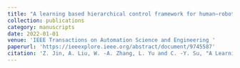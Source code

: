 ```yaml
---
title: "A learning based hierarchical control framework for human–robot collaboration"
collection: publications
category: manuscripts
date: 2022-01-01
venue: 'IEEE Transactions on Automation Science and Engineering '
paperurl: 'https://ieeexplore.ieee.org/abstract/document/9745587'
citation: 'Z. Jin, A. Liu, W. -A. Zhang, L. Yu and C. -Y. Su, "A Learning Based Hierarchical Control Framework for Human–Robot Collaboration," in IEEE Transactions on Automation Science and Engineering, vol. 20, no. 1, pp. 506-517, Jan. 2023.'
---
```

